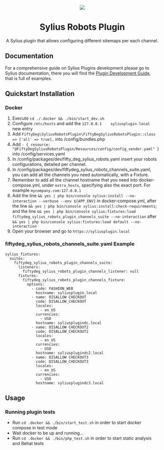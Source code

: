 <p align="center">
    <a href="https://sylius.com" target="_blank">
        <img src="https://demo.sylius.com/assets/shop/img/logo.png" />
    </a>
</p>

<h1 align="center">Sylius Robots Plugin</h1>

<p align="center">A Sylius plugin that allows configuring different sitemaps per each channel.</p>

## Documentation

For a comprehensive guide on Sylius Plugins development please go to Sylius documentation,
there you will find the <a href="https://docs.sylius.com/en/latest/plugin-development-guide/index.html">Plugin Development Guide</a>, that is full of examples.

## Quickstart Installation

### Docker

1. Execute `cd ./.docker && ./bin/start_dev.sh`
2. Configure `/etc/hosts` and add the `127.0.0.1    syliusplugin.local` new entry
3. Add `FiftyDeg\SyliusRobotsPlugin\FiftyDegSyliusRobotsPlugin::class => ['all' => true],` into /config/bundles.php 
4. Add `- { resource: "@FiftyDegSyliusRobotsPlugin/Resources/config/config_vendor.yaml" }` into /config/services.yaml
5. In /config/packages/dev/fifty_deg_sylius_robots.yaml insert your robots configurations, detailed per channel.
6. In /config/packages/dev/fiftydeg_sylius_robots_channels_suite.yaml, you can add all the channels you need automatically, with a Fixture.
7. Remember to add all the channel hostname that you need into docker-compose.yml, under `extra_hosts`, specifying also the exact port. For example `mycompany.com:127.0.0.1`
8. Add the line `&& yes | php bin/console sylius:install --no-interaction --verbose --env ${APP_ENV}` in docker-compose.yml, after the line `&& yes | php bin/console sylius:install:check-requirements`; and the line `&& yes | php bin/console sylius:fixtures:load fiftydeg_sylius_robots_plugin_channels_suite --no-interaction` after `&& yes | php bin/console sylius:fixtures:load default --no-interaction`
8. Open your browser and go to `https://syliusplugin.local`

### fiftydeg_sylius_robots_channels_suite.yaml Example

```
sylius_fixtures:
  suites:
    fiftydeg_sylius_robots_plugin_channels_suite:
      listeners:
        fiftydeg_sylius_robots_plugin_channels_listener: null
      fixtures:
        fiftydeg_sylius_robots_plugin_channels_fixture:
          options:
            - code: FASHION_WEB
              hostname: syliusplugin.local
            - name: DISALLOW CHECKOUT
              code: DISALLOW_CHECKOUT
              locales:
                - en_US
              currencies:
                - USD
              hostname: syliusplugindc.local
            - name: DISALLOW CHECKOUT2
              code: DISALLOW_CHECKOUT2
              locales:
                - en_US
              currencies:
                - USD
              hostname: syliusplugindc2.local
            - name: DISALLOW CHECKOUT3
              code: DISALLOW_CHECKOUT3
              locales:
                - en_US
              currencies:
                - USD
              hostname: syliusplugindc3.local
```

## Usage

### Running plugin tests

  - Run `cd .docker && ./bin/start_test.sh` in order to start docker compose in test mode
  - Wait docker to be up and running...
  - Run `cd .docker && ./bin/php_test.sh` in order to start static analysis and Behat tests
